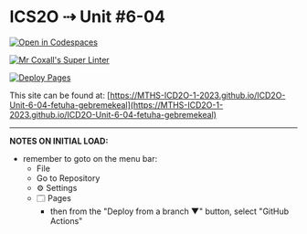 # ICS2O ⇢ Unit #6-04

[![Open in Codespaces](https://classroom.github.com/assets/launch-codespace-7f7980b617ed060a017424585567c406b6ee15c891e84e1186181d67ecf80aa0.svg)](https://classroom.github.com/open-in-codespaces?assignment_repo_id=15190951)

[![Mr Coxall's Super Linter](https://github.com/MTHS-ICD2O-1-2023/ICD2O-Unit-6-04-fetuha-gebremekeal/workflows/Mr%20Coxall's%20Super%20Linter/badge.svg)](https://github.com/MTHS-ICD2O-1-2023/ICD2O-Unit-6-04-fetuha-gebremekeal/actions)

[![Deploy Pages](https://github.com/MTHS-ICD2O-1-2023/ICD2O-Unit-6-04-fetuha-gebremekeal/workflows/Deploy%20Pages/badge.svg)](https://github.com/MTHS-ICD2O-1-2023/ICD2O-Unit-6-04-fetuha-gebremekeal/actions)

This site can be found at: [https://MTHS-ICD2O-1-2023.github.io/ICD2O-Unit-6-04-fetuha-gebremekeal](https://MTHS-ICD2O-1-2023.github.io/ICD2O-Unit-6-04-fetuha-gebremekeal)

---

**NOTES ON INITIAL LOAD:**
- remember to goto on the menu bar:
  - File
  - Go to Repository
  - ⚙ Settings
  - 🗔 Pages
    - then from the "Deploy from a branch ▼" button, select "GitHub Actions"

